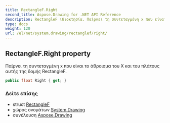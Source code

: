 ```yaml
---
title: RectangleF.Right
second_title: Aspose.Drawing for .NET API Reference
description: RectangleF ιδιοκτησία. Παίρνει τη συντεταγμένη x που είναι το άθροισμα του X και του πλάτους αυτής της δομής RectangleF.
type: docs
weight: 120
url: /el/net/system.drawing/rectanglef/right/
---
```

## RectangleF.Right property

Παίρνει τη συντεταγμένη x που είναι το άθροισμα του X και του πλάτους αυτής της δομής RectangleF.

```csharp
public float Right { get; }
```

### Δείτε επίσης

* struct [RectangleF](../)
* χώρος ονομάτων [System.Drawing](../../rectanglef/)
* συνέλευση [Aspose.Drawing](../../../)


